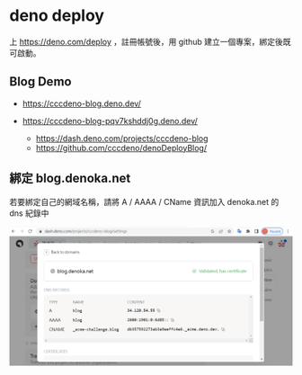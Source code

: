 # deno deploy

上 https://deno.com/deploy ，註冊帳號後，用 github 建立一個專案，綁定後既可啟動。

## Blog Demo

* https://cccdeno-blog.deno.dev/

* https://cccdeno-blog-pqv7kshddj0g.deno.dev/
    * https://dash.deno.com/projects/cccdeno-blog
    * https://github.com/cccdeno/denoDeployBlog/

## 綁定 blog.denoka.net

若要綁定自己的網域名稱，請將 A  / AAAA / CName 資訊加入 denoka.net 的 dns 紀錄中

![](./img/blog.denoka.net.png)

